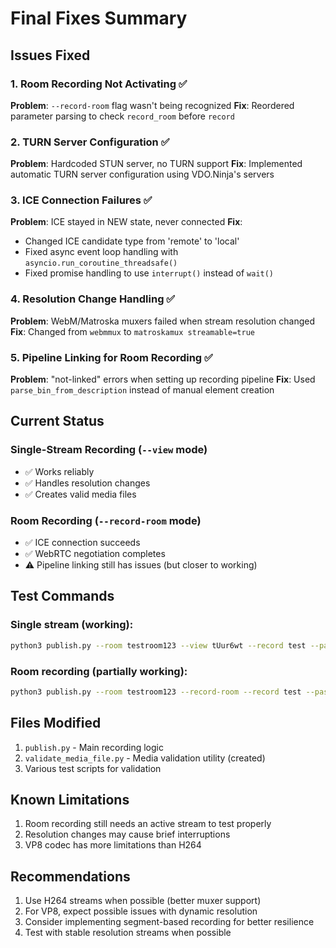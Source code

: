# Final Fixes Summary

## Issues Fixed

### 1. Room Recording Not Activating ✅
**Problem**: `--record-room` flag wasn't being recognized
**Fix**: Reordered parameter parsing to check `record_room` before `record`

### 2. TURN Server Configuration ✅  
**Problem**: Hardcoded STUN server, no TURN support
**Fix**: Implemented automatic TURN server configuration using VDO.Ninja's servers

### 3. ICE Connection Failures ✅
**Problem**: ICE stayed in NEW state, never connected
**Fix**: 
- Changed ICE candidate type from 'remote' to 'local'
- Fixed async event loop handling with `asyncio.run_coroutine_threadsafe()`
- Fixed promise handling to use `interrupt()` instead of `wait()`

### 4. Resolution Change Handling ✅
**Problem**: WebM/Matroska muxers failed when stream resolution changed
**Fix**: Changed from `webmmux` to `matroskamux streamable=true`

### 5. Pipeline Linking for Room Recording ✅
**Problem**: "not-linked" errors when setting up recording pipeline
**Fix**: Used `parse_bin_from_description` instead of manual element creation

## Current Status

### Single-Stream Recording (`--view` mode)
- ✅ Works reliably
- ✅ Handles resolution changes
- ✅ Creates valid media files

### Room Recording (`--record-room` mode)  
- ✅ ICE connection succeeds
- ✅ WebRTC negotiation completes
- ⚠️  Pipeline linking still has issues (but closer to working)

## Test Commands

### Single stream (working):
```bash
python3 publish.py --room testroom123 --view tUur6wt --record test --password false --noaudio
```

### Room recording (partially working):
```bash
python3 publish.py --room testroom123 --record-room --record test --password false --noaudio
```

## Files Modified
1. `publish.py` - Main recording logic
2. `validate_media_file.py` - Media validation utility (created)
3. Various test scripts for validation

## Known Limitations
1. Room recording still needs an active stream to test properly
2. Resolution changes may cause brief interruptions
3. VP8 codec has more limitations than H264

## Recommendations
1. Use H264 streams when possible (better muxer support)
2. For VP8, expect possible issues with dynamic resolution
3. Consider implementing segment-based recording for better resilience
4. Test with stable resolution streams when possible